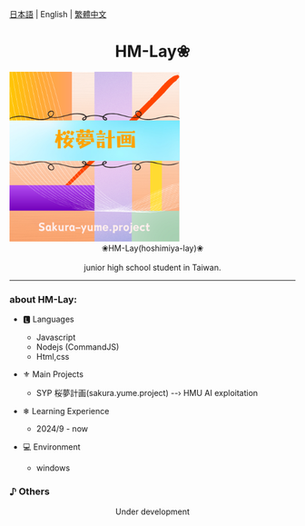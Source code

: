 [日本語](README_jp.md) | English | [繁體中文](README_zh-tw.md)
# <center>HM-Lay❀ 

</center> <img src="SYP-logo.png" style="min-width:300px; width:30%">
  <center>❀HM-Lay(hoshimiya-lay)❀</center> 
  <br>
  <center>junior high school student in Taiwan.</center>


  -----

### about HM-Lay: 
- 🅻 Languages
  - Javascript 
  - Nodejs (CommandJS)
  - Html,css

- ⚜︎ Main Projects
  - SYP 桜夢計画(sakura.yume.project)
  --› HMU AI exploitation

- ❄ Learning Experience
  - 2024/9 - now

- :computer: Environment
  - windows

### ♪ Others
  <center>Under development</center>
